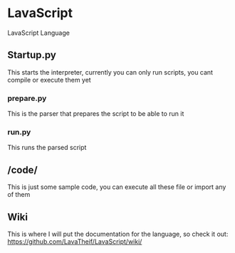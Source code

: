 # LavaScript
LavaScript Language

## Startup.py
This starts the interpreter, currently you can only run scripts, you cant compile or execute them yet

### prepare.py
This is the parser that prepares the script to be able to run it

### run.py
This runs the parsed script

## /code/
This is just some sample code, you can execute all these file or import any of them

## Wiki
This is where I will put the documentation for the language, so check it out: https://github.com/LavaTheif/LavaScript/wiki/

